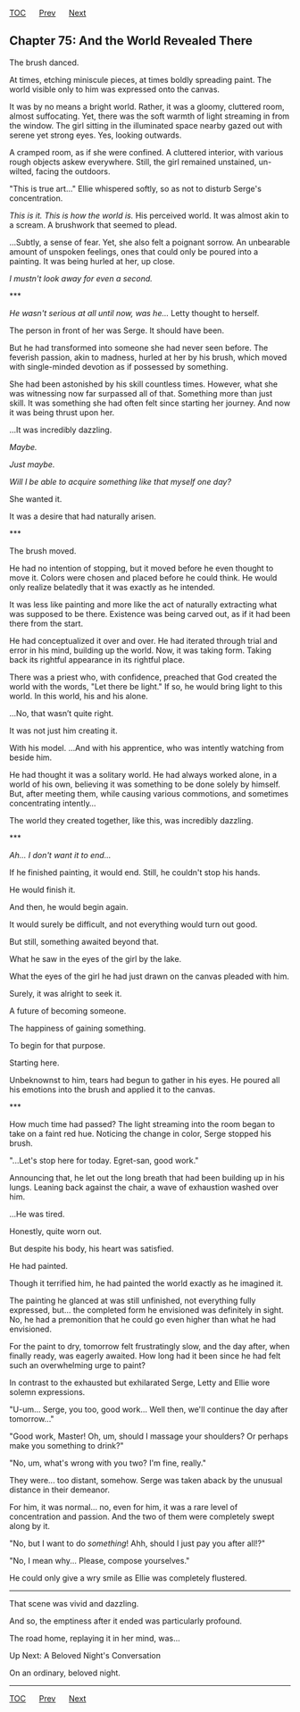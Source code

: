 [TOC](../readme.md)&nbsp;&nbsp;&nbsp;&nbsp;&nbsp;&nbsp;[Prev](index_split_050.md)&nbsp;&nbsp;&nbsp;&nbsp;&nbsp;&nbsp;[Next](index_split_052.md)



## Chapter 75: And the World Revealed There

The brush danced.

At times, etching miniscule pieces, at times boldly spreading paint. The
world visible only to him was expressed onto the canvas.

It was by no means a bright world. Rather, it was a gloomy, cluttered
room, almost suffocating. Yet, there was the soft warmth of light
streaming in from the window. The girl sitting in the illuminated space
nearby gazed out with serene yet strong eyes. Yes, looking outwards.

A cramped room, as if she were confined. A cluttered interior, with
various rough objects askew everywhere. Still, the girl remained
unstained, un-wilted, facing the outdoors.

"This is true art..." Ellie whispered softly, so as not to disturb
Serge's concentration.

*This is it. This is how the world is.* His perceived world. It was
almost akin to a scream. A brushwork that seemed to plead.

...Subtly, a sense of fear. Yet, she also felt a poignant sorrow. An
unbearable amount of unspoken feelings, ones that could only be poured
into a painting. It was being hurled at her, up close.

*I mustn't look away for even a second.*

\*\*\*

*He wasn't serious at all until now, was he...* Letty thought to
herself.

The person in front of her was Serge. It should have been.

But he had transformed into someone she had never seen before. The
feverish passion, akin to madness, hurled at her by his brush, which
moved with single-minded devotion as if possessed by something.

She had been astonished by his skill countless times. However, what she
was witnessing now far surpassed all of that. Something more than just
skill. It was something she had often felt since starting her journey.
And now it was being thrust upon her.

...It was incredibly dazzling.

*Maybe.*

*Just maybe.*

*Will I be able to acquire something like that myself one day?*

She wanted it.

It was a desire that had naturally arisen.

\*\*\*

The brush moved.

He had no intention of stopping, but it moved before he even thought to
move it. Colors were chosen and placed before he could think. He would
only realize belatedly that it was exactly as he intended.

It was less like painting and more like the act of naturally extracting
what was supposed to be there. Existence was being carved out, as if it
had been there from the start.

He had conceptualized it over and over. He had iterated through trial
and error in his mind, building up the world. Now, it was taking form.
Taking back its rightful appearance in its rightful place.

There was a priest who, with confidence, preached that God created the
world with the words, "Let there be light." If so, he would bring light
to this world. In this world, his and his alone.

...No, that wasn’t quite right.

It was not just him creating it.

With his model. ...And with his apprentice, who was intently watching
from beside him.

He had thought it was a solitary world. He had always worked alone, in a
world of his own, believing it was something to be done solely by
himself. But, after meeting them, while causing various commotions, and
sometimes concentrating intently…

The world they created together, like this, was incredibly dazzling.

\*\*\*

*Ah... I don't want it to end...*

If he finished painting, it would end. Still, he couldn't stop his
hands.

He would finish it.

And then, he would begin again.

It would surely be difficult, and not everything would turn out good.

But still, something awaited beyond that.

What he saw in the eyes of the girl by the lake.

What the eyes of the girl he had just drawn on the canvas pleaded with
him.

Surely, it was alright to seek it.

A future of becoming someone.

The happiness of gaining something.

To begin for that purpose.

Starting here.

Unbeknownst to him, tears had begun to gather in his eyes. He poured all
his emotions into the brush and applied it to the canvas.

\*\*\*

How much time had passed? The light streaming into the room began to
take on a faint red hue. Noticing the change in color, Serge stopped his
brush.

"...Let's stop here for today. Egret-san, good work."

Announcing that, he let out the long breath that had been building up in
his lungs. Leaning back against the chair, a wave of exhaustion washed
over him.

...He was tired.

Honestly, quite worn out.

But despite his body, his heart was satisfied.

He had painted.

Though it terrified him, he had painted the world exactly as he imagined
it.

The painting he glanced at was still unfinished, not everything fully
expressed, but... the completed form he envisioned was definitely in
sight. No, he had a premonition that he could go even higher than what
he had envisioned.

For the paint to dry, tomorrow felt frustratingly slow, and the day
after, when finally ready, was eagerly awaited. How long had it been
since he had felt such an overwhelming urge to paint?

In contrast to the exhausted but exhilarated Serge, Letty and Ellie wore
solemn expressions.

"U-um... Serge, you too, good work... Well then, we'll continue the day
after tomorrow..."

"Good work, Master! Oh, um, should I massage your shoulders? Or perhaps
make you something to drink?"

"No, um, what's wrong with you two? I'm fine, really."

They were... too distant, somehow. Serge was taken aback by the unusual
distance in their demeanor.

For him, it was normal... no, even for him, it was a rare level of
concentration and passion. And the two of them were completely swept
along by it.

"No, but I want to do *something*! Ahh, should I just pay you after
all!?"

"No, I mean why... Please, compose yourselves."

He could only give a wry smile as Ellie was completely flustered.

------------------------------------------------------------------------

That scene was vivid and dazzling.

And so, the emptiness after it ended was particularly profound.

The road home, replaying it in her mind, was...

Up Next: A Beloved Night's Conversation

On an ordinary, beloved night.


---
[TOC](../readme.md)&nbsp;&nbsp;&nbsp;&nbsp;&nbsp;&nbsp;[Prev](index_split_050.md)&nbsp;&nbsp;&nbsp;&nbsp;&nbsp;&nbsp;[Next](index_split_052.md)

